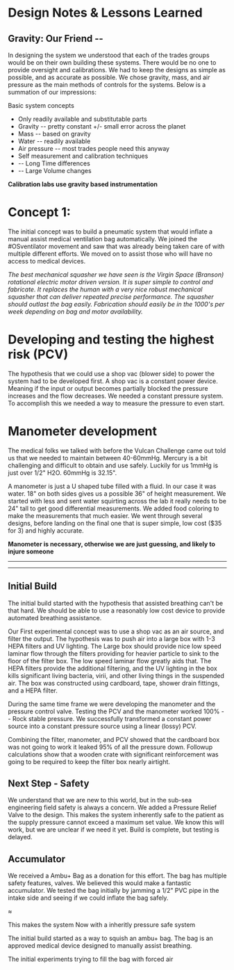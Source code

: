 # Design Notes  & Lessons Learned

## Gravity: Our Friend --
In designing the system we understood that each of the trades groups would be on
their own building these systems. There would be no one to provide oversight and
calibrations. We had to keep the designs as simple as possible, and as accurate as
possible. We chose gravity, mass, and air pressure as the main methods of controls
for the systems. Below is a summation of our impressions:

Basic system concepts
* Only readily available and substitutable parts
* Gravity -- pretty constant +/- small error across the planet
* Mass -- based on gravity
* Water -- readily available
* Air pressure -- most trades people need this anyway
* Self measurement and calibration techniques
* -- Long Time differences
* -- Large Volume changes

**Calibration labs use gravity based instrumentation**

# Concept 1:
The initial concept was to build a pneumatic system that would inflate a manual
assist medical ventilation bag automatically. We joined the #OSventilator movement
and saw that was already being taken care of with multiple different efforts. We
moved on to assist those who will have no access to medical devices.

*The best mechanical squasher we have seen is the Virgin Space (Branson) rotational
electric motor driven version. It is super simple to control and fabricate. It
replaces the human with a very nice robust mechanical squasher that can deliver
repeated precise performance. The squasher should outlast the bag easily. Fabrication
should easily be in the 1000's per week depending on bag and motor availability.*

# Developing and testing the highest risk (PCV)
The hypothesis that we could use a shop vac (blower side) to power the system had
to be developed first. A shop vac is a constant power device. Meaning if the
input or output becomes partially blocked the pressure increases and the flow decreases.
We needed a constant pressure system. To accomplish this we needed a way to measure
the pressure to even start.

# Manometer development
The medical folks we talked with before the Vulcan Challenge came out told us that
we needed to maintain between 40-60mmHg. Mercury is a bit challenging and difficult
to obtain and use safely. Luckily for us 1mmHg is just over 1/2" H2O. 60mmHg is 32.15".

A manometer is just a U shaped tube filled with a fluid. In our case it was water.
18" on both sides gives us a possible 36" of height measurement. We started with less
and sent water squirting across the lab it really needs to be 24" tall to get good
differential measurements. We added food coloring to make the measurements that
much easier. We went through several designs, before landing on the final one that
is super simple, low cost ($35 for 3) and highly accurate.

**Manometer is necessary, otherwise we are just guessing, and likely to injure someone**   
________




---
## Initial Build
The initial build started with the hypothesis that assisted breathing can't be
that hard. We should be able to use a reasonably low cost device to provide automated
breathing assistance.

Our First experimental concept was to use a shop vac as an air source, and filter
the output. The hypothesis was to push air into a large box with 1-3 HEPA filters
and UV lighting. The Large box should provide nice low speed laminar flow through
the filters providing for heavier particle to sink to the floor of the filter box.
The low speed laminar flow greatly aids that. The HEPA filters provide the
additional filtering, and the UV lighting in the box kills significant living
bacteria, virii, and other living things in the suspended air. The box was constructed
using cardboard, tape, shower drain fittings, and a HEPA filter.

During the same time frame we were developing the manometer and the pressure control
valve. Testing the PCV and the manometer worked 100% -- Rock stable pressure.
We successfully transformed a constant power source into a constant pressure source
using a linear (lossy) PCV.

Combining the filter, manometer, and PCV showed that the cardboard box was not
going to work it leaked 95% of all the pressure down. Followup calculations show that
a wooden crate with significant reinforcement was going to be required to keep the
filter box nearly airtight.

## Next Step - Safety
We understand that we are new to this world, but in the sub-sea engineering field
safety is always a concern. We added a Pressure Relief Valve to the design.
This makes the system inherently safe to the patient as the supply pressure cannot exceed
a maximum set value. We know this will work, but we are unclear if we need it yet.
Build is complete, but testing is delayed.

## Accumulator
We received a Ambu+ Bag as a donation for this effort. The bag has multiple safety
features, valves. We believed this would make a fantastic accumulator. We tested the
bag initially by jamming a 1/2" PVC pipe in the intake side and seeing if we could
inflate the bag safely.

≈

This makes the system
 Now with a inheritly pressure safe system

The initial build started as a way to squish an ambu+ bag. The bag is an approved
medical device designed to manually assist breathing.

The initial experiments
trying to fill the bag with forced air
